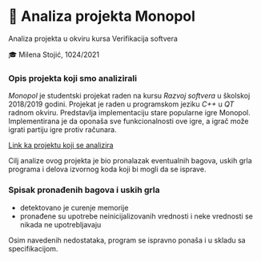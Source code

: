 # 🎩 Analiza projekta Monopol 

Analiza projekta u okviru kursa Verifikacija softvera

🎓 Milena Stojić, 1024/2021

### Opis projekta koji smo analizirali

*Monopol* je studentski projekat raden na kursu *Razvoj softvera* u školskoj 2018/2019 godini. Projekat je raden u programskom jeziku
*C++* u *QT* radnom okviru. Predstavlja implementaciju stare popularne igre Monopol. Implementirana je da oponaša sve funkcionalnosti ove igre, a igrač može igrati partiju igre protiv računara.

<a href = "https://github.com/MATF-RS19/RS019-monopol/tree/15a010f4e6e3571ed55d7ddf18a0ed1c5005d2f0"> Link ka projektu koji se analizira </a>

Cilj analize ovog projekta je bio pronalazak eventualnih bagova, uskih grla programa i delova izvornog koda koji bi mogli da se isprave.

### Spisak pronađenih bagova i uskih grla

* detektovano je curenje memorije
* pronađene su upotrebe neinicijalizovanih vrednosti i neke vrednosti se nikada ne upotrebljavaju

Osim navedenih nedostataka, program se ispravno ponaša i u skladu sa specifikacijom.




